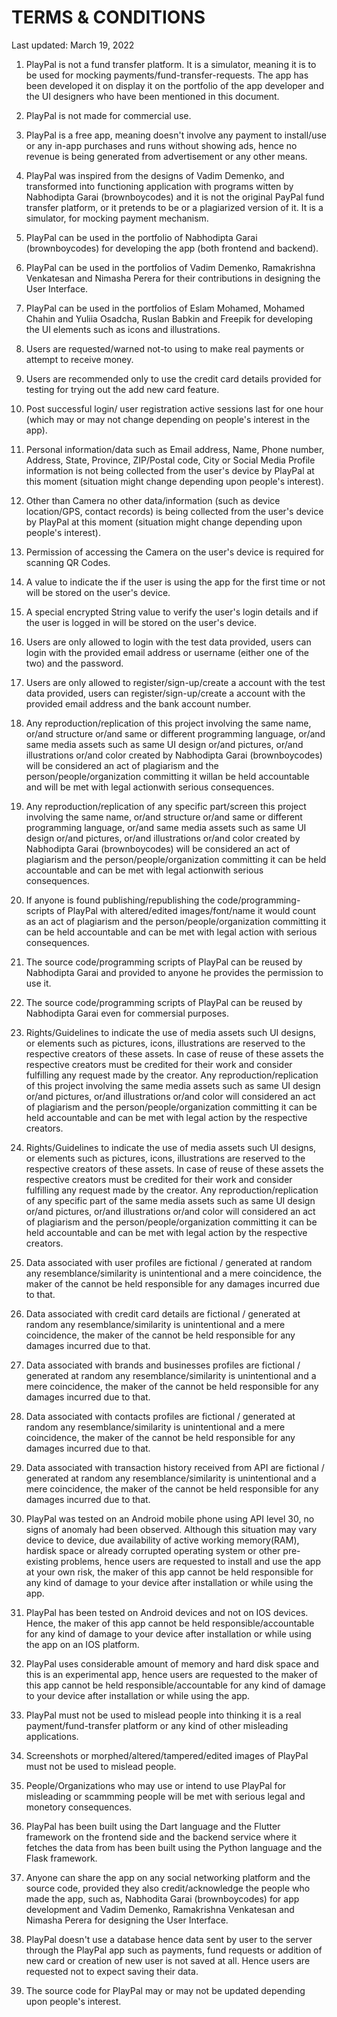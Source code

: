 # TERMS & CONDITIONS

Last updated: March 19, 2022

1. PlayPal is not a fund transfer platform. It is a simulator, meaning it is to be used for mocking payments/fund-transfer-requests. The app has been developed it on display it on the portfolio of the app developer and the UI designers who have been mentioned in this document.

2. PlayPal is not made for commercial use.

3. PlayPal is a free app, meaning doesn't involve any payment to install/use or any in-app purchases and runs without showing ads, hence no revenue is being generated from advertisement or any other means.

4. PlayPal was inspired from the designs of Vadim Demenko, and transformed into functioning application with programs witten by Nabhodipta Garai (brownboycodes) and it is not the original PayPal fund transfer platform, or it pretends to be or a plagiarized version of it. It is a simulator, for mocking payment mechanism.

5. PlayPal can be used in the portfolio of Nabhodipta Garai (brownboycodes) for developing the app (both frontend and backend).

6. PlayPal can be used in the portfolios of Vadim Demenko, Ramakrishna Venkatesan and Nimasha Perera for their contributions in designing the User Interface.

7. PlayPal can be used in the portfolios of Eslam Mohamed, Mohamed Chahin and Yuliia Osadcha, Ruslan Babkin and Freepik for developing the UI elements such as icons and illustrations.

8. Users are requested/warned not-to using to make real payments or attempt to receive money.

9. Users are recommended only to use the credit card details provided for testing for trying out the add new card feature.

10. Post successful login/ user registration active sessions last for one hour (which may or may not change depending on people's interest in the app).

11. Personal information/data such as Email address, Name, Phone number, Address, State, Province, ZIP/Postal code, City or Social Media Profile information is not being collected from the user's device by PlayPal at this moment (situation might change depending upon people's interest).

12. Other than Camera no other data/information (such as device location/GPS, contact records) is being collected from the user's device by PlayPal at this moment (situation might change depending upon people's interest).

13. Permission of accessing the Camera on the user's device is required for scanning QR Codes.

14. A value to indicate the if the user is using the app for the first time or not will be stored on the user's device.

15. A special encrypted String value to verify the user's login details and if the user is logged in will be stored on the user's device. 

16. Users are only allowed to login with the test data provided, users can login with the provided email address or username (either one of the two) and the password.

17. Users are only allowed to register/sign-up/create a account with the test data provided, users can register/sign-up/create a account with the provided email address and the bank account number.

18. Any reproduction/replication of this project involving the same name, or/and structure or/and same or different programming language, or/and same media assets such as same UI design or/and pictures, or/and illustrations or/and color  created by Nabhodipta Garai (brownboycodes) will be considered an act of plagiarism and the person/people/organization committing it willan be held accountable and will be met with legal actionwith serious consequences.

19. Any reproduction/replication of any specific part/screen this project involving the same name, or/and structure or/and same or different programming language, or/and same media assets such as same UI design or/and pictures, or/and illustrations or/and color created by Nabhodipta Garai (brownboycodes) will be considered an act of plagiarism and the person/people/organization committing it can be held accountable and can be met with legal actionwith serious consequences.

20. If anyone is found publishing/republishing the code/programming-scripts of PlayPal with altered/edited images/font/name it would count as an act of plagiarism and the person/people/organization committing it can be held accountable and can be met with legal action with serious consequences.

21. The source code/programming scripts of PlayPal can be reused by Nabhodipta Garai and provided to anyone he provides the permission to use it.

22. The source code/programming scripts of PlayPal can be reused by Nabhodipta Garai even for commersial purposes.

23. Rights/Guidelines to indicate the use of media assets such UI designs, or elements such as pictures, icons, illustrations are reserved to the respective creators of these assets. In case of reuse of these assets the respective creators must be credited for their work and consider fulfilling any request made by the creator. Any reproduction/replication of this project involving the same media assets such as same UI design or/and pictures, or/and illustrations or/and color will considered an act of plagiarism and the person/people/organization committing it can be held accountable and can be met with legal action by the respective creators.

24. Rights/Guidelines to indicate the use of media assets such UI designs, or elements such as pictures, icons, illustrations are reserved to the respective creators of these assets. In case of reuse of these assets the respective creators must be credited for their work and consider fulfilling any request made by the creator. Any reproduction/replication of any specific part of the same media assets such as same UI design or/and pictures, or/and illustrations or/and color will considered an act of plagiarism and the person/people/organization committing it can be held accountable and can be met with legal action by the respective creators.

25. Data associated with user profiles are fictional / generated at random any resemblance/similarity is unintentional and a mere coincidence, the maker of the cannot be held responsible for any damages incurred due to that.

26. Data associated with credit card details are fictional / generated at random any resemblance/similarity is unintentional and a mere coincidence, the maker of the cannot be held responsible for any damages incurred due to that.

27. Data associated with brands and businesses profiles are fictional / generated at random any resemblance/similarity is unintentional and a mere coincidence, the maker of the cannot be held responsible for any damages incurred due to that.

28. Data associated with contacts profiles are fictional / generated at random any resemblance/similarity is unintentional and a mere coincidence, the maker of the cannot be held responsible for any damages incurred due to that.

29. Data associated with transaction history received from API are fictional / generated at random any resemblance/similarity is unintentional and a mere coincidence, the maker of the cannot be held responsible for any damages incurred due to that.

30. PlayPal was tested on an Android mobile phone using API level 30, no signs of anomaly had been observed. Although this situation may vary device to device, due availability of active working memory(RAM), hardisk space or already corrupted operating system or other pre-existing problems, hence users are requested to install and use the app at your own risk, the maker of this app cannot be held responsible for any kind of damage to your device after installation or while using the app.

31. PlayPal has been tested on Android devices and not on IOS devices. Hence, the maker of this app cannot be held responsible/accountable for any kind of damage to your device after installation or while using the app on an IOS platform.

32. PlayPal uses considerable amount of memory and hard disk space and this is an experimental app, hence users are requested to the maker of this app cannot be held responsible/accountable for any kind of damage to your device after installation or while using the app.

33. PlayPal must not be used to mislead people into thinking it is a real payment/fund-transfer platform or any kind of other misleading applications.

34. Screenshots or morphed/altered/tampered/edited images of PlayPal must not be used to mislead people.

35. People/Organizations who may use or intend to use PlayPal for misleading or scammming people will be met with serious legal and monetory consequences.

36. PlayPal has been built using the Dart language and the Flutter framework on the frontend side and the backend service where it fetches the data from has been built using the Python language and the Flask framework.

37. Anyone can share the app on any social networking platform and the source code, provided they also credit/acknowledge the people who made the app, such as, Nabhodita Garai (brownboycodes) for app development and Vadim Demenko, Ramakrishna Venkatesan and Nimasha Perera for designing the User Interface.

38. PlayPal doesn't use a database hence data sent by user to the server through the PlayPal app such as payments, fund requests or addition of new card or creation of new user is not saved at all. Hence users are requested not to expect saving their data.

39. The source code for PlayPal may or may not be updated depending upon people's interest.
